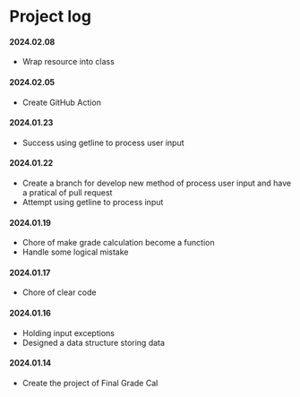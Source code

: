 # Project log

#### 2024.02.08
- Wrap resource into class

#### 2024.02.05
- Create GitHub Action

#### 2024.01.23
- Success using getline to process user input

#### 2024.01.22
- Create a branch for develop new method of process user input and have a pratical of pull request
- Attempt using getline to process input

#### 2024.01.19
- Chore of make grade calculation become a function
- Handle some logical mistake

#### 2024.01.17
- Chore of clear code

#### 2024.01.16
- Holding input exceptions
- Designed a data structure storing data

#### 2024.01.14
- Create the project of Final Grade Cal
